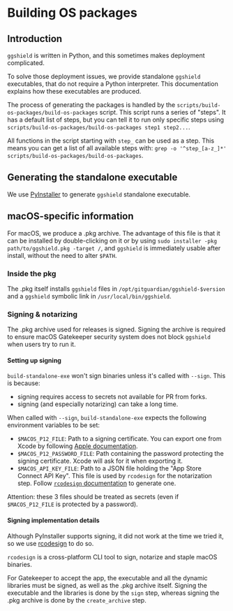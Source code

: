 # Building OS packages

## Introduction

`ggshield` is written in Python, and this sometimes makes deployment complicated.

To solve those deployment issues, we provide standalone `ggshield` executables, that do not require a Python interpreter. This documentation explains how these executables are produced.

The process of generating the packages is handled by the `scripts/build-os-packages/build-os-packages` script. This script runs a series of "steps". It has a default list of steps, but you can tell it to run only specific steps using `scripts/build-os-packages/build-os-packages step1 step2...`.

All functions in the script starting with `step_` can be used as a step. This means you can get a list of all available steps with: `grep -o '^step_[a-z_]*' scripts/build-os-packages/build-os-packages`.

## Generating the standalone executable

We use [PyInstaller](https://pyinstaller.org) to generate `ggshield` standalone executable.

## macOS-specific information

For macOS, we produce a .pkg archive. The advantage of this file is that it can be installed by double-clicking on it or by using `sudo installer -pkg path/to/ggshield.pkg -target /`, and `ggshield` is immediately usable after install, without the need to alter `$PATH`.

### Inside the pkg

The .pkg itself installs `ggshield` files in `/opt/gitguardian/ggshield-$version` and a `ggshield` symbolic link in `/usr/local/bin/ggshield`.

### Signing & notarizing

The .pkg archive used for releases is signed. Signing the archive is required to ensure macOS Gatekeeper security system does not block `ggshield` when users try to run it.

#### Setting up signing

`build-standalone-exe` won't sign binaries unless it's called with `--sign`. This is because:

- signing requires access to secrets not available for PR from forks.
- signing (and especially notarizing) can take a long time.

When called with `--sign`, `build-standalone-exe` expects the following environment variables to be set:

- `$MACOS_P12_FILE`: Path to a signing certificate. You can export one from Xcode by following [Apple documentation][apple-signing-certificate].
- `$MACOS_P12_PASSWORD_FILE`: Path containing the password protecting the signing certificate. Xcode will ask for it when exporting it.
- `$MACOS_API_KEY_FILE`: Path to a JSON file holding the "App Store Connect API Key". This file is used by `rcodesign` for the notarization step. Follow [`rcodesign` documentation][rcodesign-api-key] to generate one.

Attention: these 3 files should be treated as secrets (even if `$MACOS_P12_FILE` is protected by a password).

[apple-signing-certificate]: https://help.apple.com/xcode/mac/current/#/dev154b28f09
[rcodesign-api-key]: https://gregoryszorc.com/docs/apple-codesign/0.27.0/apple_codesign_getting_started.html#obtaining-an-app-store-connect-api-key

#### Signing implementation details

Although PyInstaller supports signing, it did not work at the time we tried it, so we use [rcodesign][] to do so.

`rcodesign` is a cross-platform CLI tool to sign, notarize and staple macOS binaries.

For Gatekeeper to accept the app, the executable and all the dynamic libraries must be signed, as well as the .pkg archive itself. Signing the executable and the libraries is done by the `sign` step, whereas signing the .pkg archive is done by the `create_archive` step.

[rcodesign]: https://gregoryszorc.com/docs/apple-codesign/

